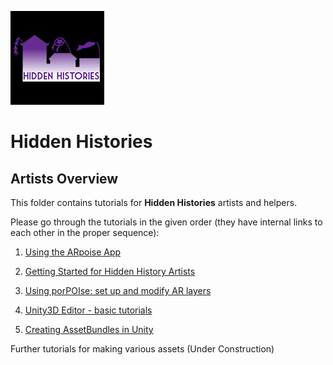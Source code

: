 ![Hidden Histories Logo](/images/hiddenhistories-logo.png)
# Hidden Histories

## Artists Overview
This folder contains tutorials for **Hidden Histories** artists and helpers.

Please go through the tutorials in the given order (they have internal links to each other in the proper sequence):

1. [Using the ARpoise App](UsingARpoiseApp.md#-hidden-histories-artists-overview)

2. [Getting Started for Hidden History Artists](GettingStarted-HiddenHistoryArtists.md)

3. [Using porPOIse: set up and modify AR layers](UsingPorPOIse.md)

4. [Unity3D Editor - basic tutorials](UnityTutorials.md)

5. [Creating AssetBundles in Unity](CreatingAssetBundles.md)

Further tutorials for making various assets (Under Construction)
